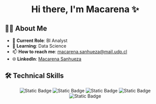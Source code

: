 
<h1 align="center">Hi there, I'm Macarena ✨</h1>

<div align="center">
  <!-- Optional comment -->
  <!-- **Mimobakery/mimobakery** is a ✨ _special_ ✨ repository because its `README.md` (this file) appears on your GitHub profile. -->
</div>

## 👩‍💻 About Me
- 🔭 **Current Role**: BI Analyst  
- 🌱 **Learning**: Data Science  
- 📫 **How to reach me**: [macarena.sanhueza@mail.udp.cl](mailto:macarena.sanhueza@mail.udp.cl)  
- 🌐 **LinkedIn**: [Macarena Sanhueza](https://www.linkedin.com/in/macarena-sanhueza/)

## 🛠 Technical Skills
<div align="center">
  
![Static Badge](https://img.shields.io/badge/Excel-%231D6F42?style=for-the-badge)
![Static Badge](https://img.shields.io/badge/Power_BI-%23f6d958?style=for-the-badge)
![Static Badge](https://img.shields.io/badge/Tableau-%235778a4?style=for-the-badge)
![Static Badge](https://img.shields.io/badge/Python-%20%20%23646464?style=for-the-badge&logo=python&labelColor=%23FFE873)
![Static Badge](https://img.shields.io/badge/SQL-%20%20%23510092?style=for-the-badge)



</div>
